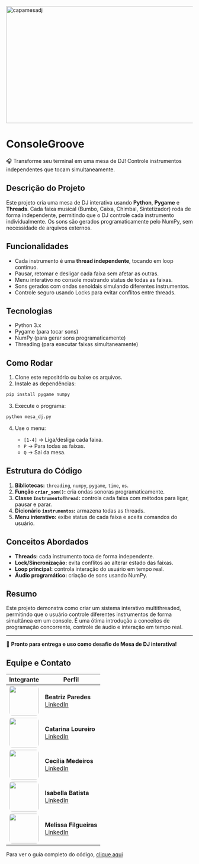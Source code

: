 
<img width="851" height="315" alt="capamesadj" src="https://github.com/user-attachments/assets/f1fa43ba-f9b6-483b-8bc2-67ae9cf21fc9" />

# ConsoleGroove

🎧 Transforme seu terminal em uma mesa de DJ! Controle instrumentos independentes que tocam simultaneamente.

## Descrição do Projeto

Este projeto cria uma mesa de DJ interativa usando **Python**, **Pygame** e **Threads**. Cada faixa musical (Bumbo, Caixa, Chimbal, Sintetizador) roda de forma independente, permitindo que o DJ controle cada instrumento individualmente. Os sons são gerados programaticamente pelo NumPy, sem necessidade de arquivos externos.

## Funcionalidades

* Cada instrumento é uma **thread independente**, tocando em loop contínuo.
* Pausar, retomar e desligar cada faixa sem afetar as outras.
* Menu interativo no console mostrando status de todas as faixas.
* Sons gerados com ondas senoidais simulando diferentes instrumentos.
* Controle seguro usando Locks para evitar conflitos entre threads.

## Tecnologias

* Python 3.x
* Pygame (para tocar sons)
* NumPy (para gerar sons programaticamente)
* Threading (para executar faixas simultaneamente)

## Como Rodar

1. Clone este repositório ou baixe os arquivos.
2. Instale as dependências:

```bash
pip install pygame numpy
```

3. Execute o programa:

```bash
python mesa_dj.py
```

4. Use o menu:

   * `[1-4]` → Liga/desliga cada faixa.
   * `P` → Para todas as faixas.
   * `Q` → Sai da mesa.

## Estrutura do Código

1. **Bibliotecas:** `threading`, `numpy`, `pygame`, `time`, `os`.
2. **Função `criar_som()`:** cria ondas sonoras programaticamente.
3. **Classe `InstrumentoThread`:** controla cada faixa com métodos para ligar, pausar e parar.
4. **Dicionário `instrumentos`:** armazena todas as threads.
5. **Menu interativo:** exibe status de cada faixa e aceita comandos do usuário.

## Conceitos Abordados

* **Threads:** cada instrumento toca de forma independente.
* **Lock/Sincronização:** evita conflitos ao alterar estado das faixas.
* **Loop principal:** controla interação do usuário em tempo real.
* **Áudio programático:** criação de sons usando NumPy.

## Resumo

Este projeto demonstra como criar um sistema interativo multithreaded, permitindo que o usuário controle diferentes instrumentos de forma simultânea em um console. É uma ótima introdução a conceitos de programação concorrente, controle de áudio e interação em tempo real.

---

📌 **Pronto para entrega e uso como desafio de Mesa de DJ interativa!**


## Equipe e Contato

| Integrante | Perfil |
|------------|--------|
| <div style="width:80px; height:80px; overflow:hidden; border-radius:8px;"> <img src="https://github.com/user-attachments/assets/ab3d5f4b-1a84-4660-b6ec-bae496e9dc1a" width="80" style="object-fit:cover;"> </div> | **Beatriz Paredes** <br> [LinkedIn](https://www.linkedin.com/in/beatriz-paredes-do-nascimento-91664a182/) |
| <div style="width:80px; height:80px; overflow:hidden; border-radius:8px;"> <img src="https://github.com/user-attachments/assets/c3b643ec-ebe1-4c73-991f-b7b60d6045bb" width="80" style="object-fit:cover;"> </div> | **Catarina Loureiro** <br> [LinkedIn](https://www.linkedin.com/in/catarina-virginia-lima-loureiro-xavier-439731338/?utm_source=share&utm_campaign=share_via&utm_content=profile&utm_medium=ios_app) |
| <div style="width:80px; height:80px; overflow:hidden; border-radius:8px;"> <img src="https://github.com/user-attachments/assets/5c5ebd9a-bd8d-4600-bf45-ae54c9ccd5bc" width="80" style="object-fit:cover;"> </div> | **Cecília Medeiros** <br> [LinkedIn](https://www.linkedin.com/in/medeiroscecilia22) |
| <div style="width:80px; height:80px; overflow:hidden; border-radius:8px;"> <img src="https://github.com/user-attachments/assets/73402bd7-f077-4679-9cbe-57bcbb939b29" width="80" style="object-fit:cover;"> </div> | **Isabella Batista** <br> [LinkedIn](https://www.linkedin.com/in/isabella-b-a096452b2/) |
| <div style="width:80px; height:80px; overflow:hidden; border-radius:8px;"> <img src="https://github.com/user-attachments/assets/02960a81-8439-47f8-bf8a-8cac7e296595" width="80" style="object-fit:cover;"> </div> | **Melissa Filgueiras** <br> [LinkedIn](https://www.linkedin.com/in/melissafilgueiras/) |

Para ver o guia completo do código, [clique aqui](DOC_CODIGO.md)
